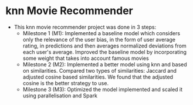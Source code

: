 # knn Movie Recommender

- This knn movie recommender project was done in 3 steps:
    - Milestone 1 (M1): Implemented a baseline model which considers only the relevance of the user bias, in the form of user average rating, in predictions and then averages normalized deviations from each user's average. Improved the baseline model by incorporating some weight that takes into account famous movies
    - Milestone 2 (M2): Implemented a better model using knn and based on similarities. Compared two types of similarities: Jaccard and adjusted cosine based similarities. We found that the adjusted cosine is the better strategy to use.
    - Milestone 3 (M3): Optimized the model implemented and scaled it using parallelisation and Spark
